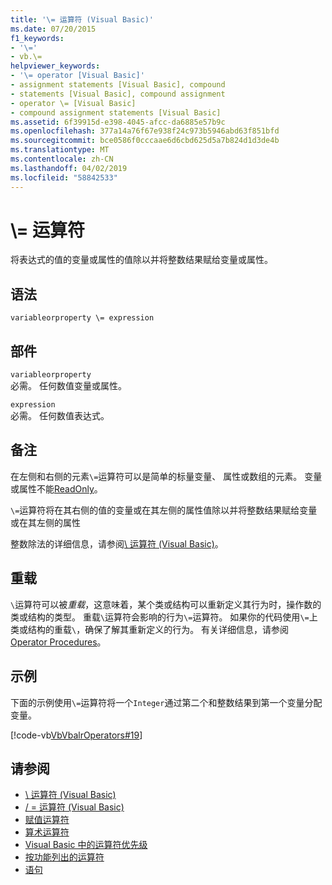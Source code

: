 ```yaml
---
title: '\= 运算符 (Visual Basic)'
ms.date: 07/20/2015
f1_keywords:
- '\='
- vb.\=
helpviewer_keywords:
- '\= operator [Visual Basic]'
- assignment statements [Visual Basic], compound
- statements [Visual Basic], compound assignment
- operator \= [Visual Basic]
- compound assignment statements [Visual Basic]
ms.assetid: 6f39915d-e398-4045-afcc-da6885e57b9c
ms.openlocfilehash: 377a14a76f67e938f24c973b5946abd63f851bfd
ms.sourcegitcommit: bce0586f0cccaae6d6cbd625d5a7b824d1d3de4b
ms.translationtype: MT
ms.contentlocale: zh-CN
ms.lasthandoff: 04/02/2019
ms.locfileid: "58842533"
---
```

# <a name="-operator"></a>\\= 运算符
将表达式的值的变量或属性的值除以并将整数结果赋给变量或属性。  
  
## <a name="syntax"></a>语法  
  
```  
variableorproperty \= expression  
```  
  
## <a name="parts"></a>部件  
 `variableorproperty`  
 必需。 任何数值变量或属性。  
  
 `expression`  
 必需。 任何数值表达式。  
  
## <a name="remarks"></a>备注  
 在左侧和右侧的元素`\=`运算符可以是简单的标量变量、 属性或数组的元素。 变量或属性不能[ReadOnly](../../../visual-basic/language-reference/modifiers/readonly.md)。  
  
 `\=`运算符将在其右侧的值的变量或在其左侧的属性值除以并将整数结果赋给变量或在其左侧的属性  
  
 整数除法的详细信息，请参阅[\ 运算符 (Visual Basic)](../../../visual-basic/language-reference/operators/integer-division-operator.md)。  
  
## <a name="overloading"></a>重载  
 `\`运算符可以被*重载*，这意味着，某个类或结构可以重新定义其行为时，操作数的类或结构的类型。 重载`\`运算符会影响的行为`\=`运算符。 如果你的代码使用`\=`上类或结构的重载`\`，确保了解其重新定义的行为。 有关详细信息，请参阅 [Operator Procedures](../../../visual-basic/programming-guide/language-features/procedures/operator-procedures.md)。  
  
## <a name="example"></a>示例  
 下面的示例使用`\=`运算符将一个`Integer`通过第二个和整数结果到第一个变量分配变量。  
  
 [!code-vb[VbVbalrOperators#19](~/samples/snippets/visualbasic/VS_Snippets_VBCSharp/VbVbalrOperators/VB/Class1.vb#19)]  
  
## <a name="see-also"></a>请参阅

- [\ 运算符 (Visual Basic)](../../../visual-basic/language-reference/operators/integer-division-operator.md)
- [/ = 运算符 (Visual Basic)](../../../visual-basic/language-reference/operators/floating-point-division-assignment-operator.md)
- [赋值运算符](../../../visual-basic/language-reference/operators/assignment-operators.md)
- [算术运算符](../../../visual-basic/language-reference/operators/arithmetic-operators.md)
- [Visual Basic 中的运算符优先级](../../../visual-basic/language-reference/operators/operator-precedence.md)
- [按功能列出的运算符](../../../visual-basic/language-reference/operators/operators-listed-by-functionality.md)
- [语句](../../../visual-basic/programming-guide/language-features/statements.md)
